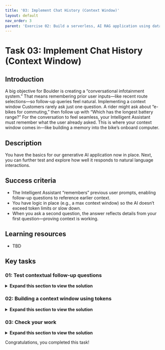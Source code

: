 ```yaml
---
title: '03: Implement Chat History (Context Window)'
layout: default
nav_order: 3
parent: 'Exercise 02: Build a serverless, AI RAG application using data from Azure Cosmos DB'
---
```


# Task 03: Implement Chat History (Context Window)

## Introduction
A big objective for Boulder is creating a “conversational infotainment system.” That means remembering prior user inputs—like recent route selections—so follow-up queries feel natural. Implementing a context window Customers rarely ask just one question. A rider might ask about “e-bikes for commuting,” then follow up with “Which has the longest battery range?” For the conversation to feel seamless, your Intelligent Assistant must remember what the user already asked. This is where your context window comes in—like building a memory into the bike’s onboard computer.
 

## Description
You have the basics for our generative AI application now in place. Next, you can further test and explore how well it responds to natural language interactions.

## Success criteria
 - The Intelligent Assistant “remembers” previous user prompts, enabling follow-up questions to reference earlier context.
 - You have logic in place (e.g., a max context window) so the AI doesn’t exceed token limits or slow down.
 - When you ask a second question, the answer reflects details from your first question—proving context is working.

## Learning resources
 - TBD

## Key tasks

### 01: Test contextual follow-up questions
 
<details markdown="block"> 
  <summary><strong>Expand this section to view the solution</strong></summary> 

 Before adding chat history, a second question won’t reference the first, leaving the user confused. Seeing that failure helps you appreciate why CWBC insisted on multi-turn conversations—no one wants to repeat themselves.
 
 Let's explore what happens when you test contextual follow-up questions with our LLM by asking follow-up questions that imply an existing context, like you would have in a conversation with another person.
 
 1. In the same chat session as the previous task, enter: **What are the least expensive?**
 
     {: .note }
     > The response generated will either have nothing to do with your first question, or the LLM may respond that it needs more context to give you an answer.
     >
     > This demonstrates that LLM's are stateless. They don’t maintain any conversation history by themselves and are missing the context necessary for the LLM to respond appropriately to your second question.
 
 1. Close the web browser and end the process in the terminal by selecting **Ctrl+C**.
 
#### Tokens in Large Language Models
 
In this exercise, you'll implement chat history, often called a **Context Window** for a generative AI application. Before you write the code, we need to explain the concept of tokens for an LLM and why these are important to consider when implementing a context window.
 
LLMs require chat history to generate contextually relevant results, but they have limits on how much text they can process in a request, and output in a response. These limits are not expressed as words, but as **tokens**. Tokens represent words or part of a word. On average 4 characters is one token. Tokens are essentially the compute currency for a large language model.
 
It’s necessary to manage the usage of tokens within your app to stay within the LLM's limits. This can be a bit tricky in certain scenarios. You need to provide enough context for the LLM to generate a correct response, while avoiding negative results of consuming too many tokens such as getting incomplete results or unexpected behavior.
 
To limit the maximum amount of chat history (and text) we send to our LLM, we’ll count the number of user prompts we send to the LLM as context. This app uses a variable **_maxContextWindow** to manage the limit for each request.
 
 </details>
 
### 02: Building a context window using tokens
 
<details markdown="block"> 
  <summary><strong>Expand this section to view the solution</strong></summary> 

 You’ll store recent messages but also mind the token limit. CWBC can’t afford slow, bloated requests. Striking a balance ensures your Intelligent Assistant remembers enough about the conversation without bogging down performance.
 
 In this task, you'll implement the **GetSessionContextWindowAsync()** function in the **Services/CosmosDbService.cs** class to build our chat history.
 
 1. In VS Code, on the left **EXPLORER** pane, open **CosmosDbService.cs** from the same **Services** subfolder as the previous files you modified.
 
     ![arj35xmd.jpg](../../media/arj35xmd.jpg)
 
 1. Within the **CosmosDbService.cs** class, select **Ctrl+F** to find the **GetSessionContextWindowAsync`()** method with the following signature:
 
     ```csharp
     public async Task<List<Message>> GetSessionContextWindowAsync(string tenantId, string userId, string sessionId, int maxContextWindow)
     ```
 
 1. Comment out the placeholder **string queryText** in this function and add a query, with the following:
 
     ```csharp
     //string queryText = $"";
     string queryText = $"""
         SELECT Top @maxContextWindow
             *
         FROM c  
         WHERE 
             c.tenantId = @tenantId AND 
             c.userId = @userId AND
             c.sessionId = @sessionId AND 
             c.type = @type
         ORDER BY 
             c.timeStamp DESC
         """;
     ```
 
     ![ymdesz8a.jpg](../../media/ymdesz8a.jpg)
 
     {: .note }
     > This selects the most recent number of messages in the chat session depending on the **maxContextWindow** variable.
     >
     >After querying for the most recent messages in Azure Cosmos DB, we put them back in order in reverse. The most recent text is what we want closer to the actual question. Counting the number of messages allows us to control the total number of tokens used while still providing relevant context.
 
 1. Save the **CosmosDbService.cs** file.
 
 1. Go back to the **ChatService.cs** file.
 
 1. Find the **public async Task<Message> GetChatCompletionAsync** line. 
 
 1. Use the following to replace the two lines initializing the **List<Message> messages** variable and passing it to the Semantic Kernel service:
 
     ```csharp
     //List<Message> messages = new List<Message>() { chatMessage };
     //(chatMessage.Completion, chatMessage.CompletionTokens) = await _semanticKernelService.GetChatCompletionAsync(messages);
 
     //Get the context window for this conversation up to the maximum conversation depth.
     List<Message> contextWindow = 
         await _cosmosDbService.GetSessionContextWindowAsync(tenantId, userId, sessionId, _maxContextWindow);
 
     (chatMessage.Completion, chatMessage.CompletionTokens) = await _semanticKernelService.GetChatCompletionAsync(contextWindow);
     ```
 
     ![zsfgfi6v.jpg](../../media/zsfgfi6v.jpg)
 
     {: .note }
     > This calls the function to get the context window that you just updated, and passes the context window to the Semantic Kernel Service to get a completion from Azure OpenAI.
     >
     > You're now passing in a list of messages that represents the conversation history to get our contextually relevant completion. You implemented **GetChatCompletionAsync()** to take a list of prompts, rather than a single prompt representing the current user message alone.
 
 1. Save the **ChatService.cs** file.
 
</details>
 
### 03: Check your work
 
<details markdown="block"> 
  <summary><strong>Expand this section to view the solution</strong></summary> 

 A test ride with two or three related questions reveals whether the system can keep track. If it references the first question when answering the second, you know chat history is working—just as CWBC envisioned for a smooth user experience.
 You’re now ready to test your context window implementation.
 
 1. In the terminal, start the application:
 
     ```
     dotnet run
     ```
 
 1. **Ctrl+click** the URL on the **Login to the dashboard** line.
 
 1. Select the **http://localhost:8100** endpoint to start the chat application.
 
 1. Select **Create New Chat** on the left, then select the **New Chat** tile that was created.
 
     ![9n2fevru.jpg](../../media/9n2fevru.jpg)
 
 1. Enter **What are the most expensive bikes?**
     
 1. Enter **What are the least expensive?** as a follow-up.
 
     {: .note }
     > You should now see appropriate output similar to the following.
 
     ![j4yt3rxp.jpg](../../media/j4yt3rxp.jpg)
 
 1. Close the browser.
 
 1. End the process in the terminal by selecting **Ctrl+C**.

 1. Review the **GetChatCompletionAsync** method of the **ChatService.cs** code file to make sure that your code matches this sample.
  
     ```csharp
     public async Task<Message> GetChatCompletionAsync(string tenantId, string userId, string sessionId, string promptText)
     {
        //Create a message object for the new user prompt and calculate the tokens for the prompt
         Message chatMessage = await CreateChatMessageAsync(tenantId, userId, sessionId, promptText);
 
         //Get the context window for this conversation up to the maximum conversation depth.
         List<Message> contextWindow = 
             await _cosmosDbService.GetSessionContextWindowAsync(tenantId, userId, sessionId, _maxContextWindow);
 
         (chatMessage.Completion, chatMessage.CompletionTokens) = await _semanticKernelService.GetChatCompletionAsync(sessionId, contextWindow);
 
         await UpdateSessionAndMessage(tenantId, userId, sessionId, chatMessage);
 
         return chatMessage;
     }
     ```
 
 </details>
 
 
 
 Congratulations, you completed this task!
